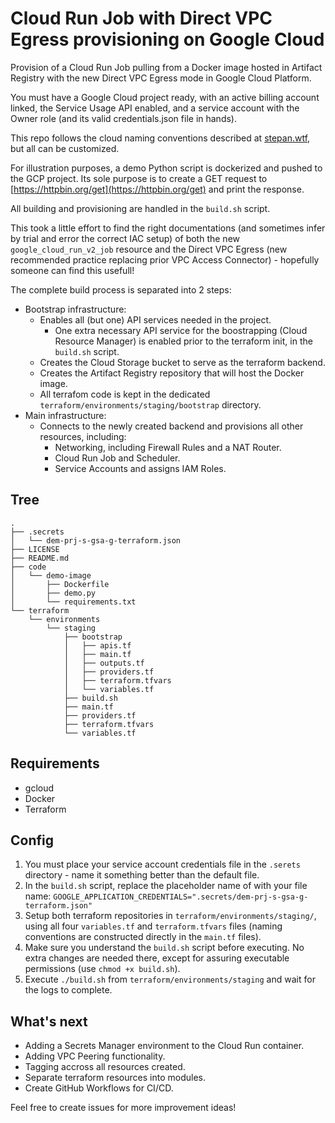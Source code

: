 # Cloud Run Job with Direct VPC Egress provisioning on Google Cloud

Provision of a Cloud Run Job pulling from a Docker image hosted in Artifact Registry with the new Direct VPC Egress mode in Google Cloud Platform.

You must have a Google Cloud project ready, with an active billing account linked, the Service Usage API enabled, and a service account with the Owner role (and its valid credentials.json file in hands).

This repo follows the cloud naming conventions described at [stepan.wtf](https://stepan.wtf/cloud-naming-convention/#:~:text=The%20rule%20of%20thumb%20is,or%20within%20a%20given%20scope.), but all can be customized.

For illustration purposes, a demo Python script is dockerized and pushed to the GCP project. Its sole purpose is to create a GET request to [https://httpbin.org/get](https://httpbin.org/get) and print the response.

All building and provisioning are handled in the `build.sh` script.

This took a little effort to find the right documentations (and sometimes infer by trial and error the correct IAC setup) of both the new `google_cloud_run_v2_job` resource and the Direct VPC Egress (new recommended practice replacing prior VPC Access Connector) - hopefully someone can find this usefull!

The complete build process is separated into 2 steps:

- Bootstrap infrastructure:
  - Enables all (but one) API services needed in the project.
    - One extra necessary API service for the boostrapping (Cloud Resource Manager) is enabled prior to the terraform init, in the `build.sh` script.
  - Creates the Cloud Storage bucket to serve as the terraform backend.
  - Creates the Artifact Registry repository that will host the Docker image.
  - All terrafom code is kept in the dedicated `terraform/environments/staging/bootstrap` directory.
- Main infrastructure:
  - Connects to the newly created backend and provisions all other resources, including:
    - Networking, including Firewall Rules and a NAT Router.
    - Cloud Run Job and Scheduler.
    - Service Accounts and assigns IAM Roles.
   
## Tree

```
.
├── .secrets
│   └── dem-prj-s-gsa-g-terraform.json
├── LICENSE
├── README.md
├── code
│   └── demo-image
│       ├── Dockerfile
│       ├── demo.py
│       └── requirements.txt
└── terraform
    └── environments
        └── staging
            ├── bootstrap
            │   ├── apis.tf
            │   ├── main.tf
            │   ├── outputs.tf
            │   ├── providers.tf
            │   ├── terraform.tfvars
            │   └── variables.tf
            ├── build.sh
            ├── main.tf
            ├── providers.tf
            ├── terraform.tfvars
            └── variables.tf
```
   
## Requirements
- gcloud
- Docker
- Terraform

## Config

1. You must place your service account credentials file in the `.serets` directory - name it something better than the default file.
2. In the `build.sh` script, replace the placeholder name of with your file name: `GOOGLE_APPLICATION_CREDENTIALS=".secrets/dem-prj-s-gsa-g-terraform.json"`
3. Setup both terraform repositories in `terraform/environments/staging/`, using all four `variables.tf` and `terraform.tfvars` files (naming conventions are constructed directly in the `main.tf` files).
4. Make sure you understand the `build.sh` script before executing. No extra changes are needed there, except for assuring executable permissions (use `chmod +x build.sh`).
5. Execute `./build.sh` from `terraform/environments/staging` and wait for the logs to complete.

## What's next

- Adding a Secrets Manager environment to the Cloud Run container.
- Adding VPC Peering functionality.
- Tagging accross all resources created.
- Separate terraform resources into modules.
- Create GitHub Workflows for CI/CD.

Feel free to create issues for more improvement ideas!
